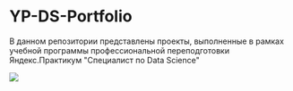 # YP-DS-Portfolio
В данном репозитории представлены проекты, выполненные в рамках учебной программы профессиональной переподготовки Яндекс.Практикум "Специалист по Data Science"

<image src = 'https://user-images.githubusercontent.com/45098537/229727573-4c327a79-7184-45e3-9a57-4982163d9ac9.png'>

